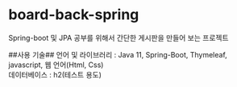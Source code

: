 # board-back-spring
Spring-boot 및 JPA 공부를 위해서 간단한 게시판을 만들어 보는 프로젝트

##사용 기술##
언어 및 라이브러리 : Java 11, Spring-Boot, Thymeleaf, javascript, 웹 언어(Html, Css)    
데이터베이스 : h2(테스트 용도)
